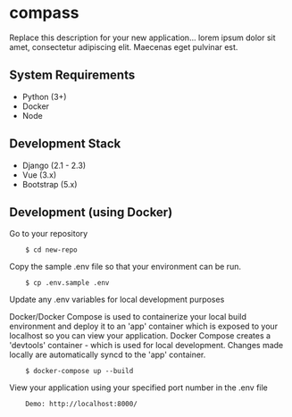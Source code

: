 # compass

Replace this description for your new application... lorem ipsum dolor sit amet, consectetur adipiscing elit. Maecenas eget pulvinar est.

## System Requirements

- Python (3+)
- Docker
- Node

## Development Stack

- Django (2.1 - 2.3)
- Vue (3.x)
- Bootstrap (5.x)

## Development (using Docker)

Go to your repository

        $ cd new-repo

Copy the sample .env file so that your environment can be run.

        $ cp .env.sample .env

Update any .env variables for local development purposes

Docker/Docker Compose is used to containerize your local build environment and deploy it to an 'app' container which is exposed to your localhost so you can view your application. Docker Compose creates a 'devtools' container - which is used for local development. Changes made locally are automatically syncd to the 'app' container.

        $ docker-compose up --build

View your application using your specified port number in the .env file

        Demo: http://localhost:8000/
